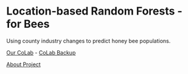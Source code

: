 # Location-based Random Forests - for Bees

Using county industry changes to predict honey bee populations.

[Our CoLab](https://colab.research.google.com/drive/1o7HXhOl_NWhVm4Nn6L-sjDHsn0bokgeI?usp=sharing) - [CoLab Backup](location-forest-bkup.ipynb)

[About Project](https://model.earth/data-pipeline/research/bees/)